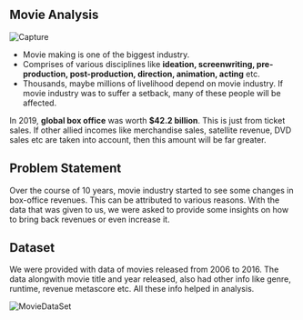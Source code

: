 ## Movie Analysis

![Capture](https://user-images.githubusercontent.com/83507295/124693408-06605200-defd-11eb-997a-93967fa7da25.PNG)

- Movie making is one of the biggest industry.
- Comprises of various disciplines like __ideation, screenwriting, pre-production, post-production, direction, animation, acting__ etc.
- Thousands, maybe millions of livelihood depend on movie industry. If movie industry was to suffer a setback, many of these people will be affected.

In 2019, __global box office__ was worth __$42.2 billion__. This is just from ticket sales. If other allied incomes like merchandise sales, satellite revenue, DVD sales etc are taken into account, then this amount will be far greater.

## Problem Statement
Over the course of 10 years, movie industry started to see some changes in box-office revenues. This can be attributed to various reasons. With the data that was given to us, we were asked to provide some insights on how to bring back revenues or even increase it.

## Dataset
We were provided with data of movies released from 2006 to 2016. The data alongwith movie title and year released, also had other info like genre, runtime, revenue metascore etc. All these info helped in analysis.

![MovieDataSet](https://user-images.githubusercontent.com/83507295/124692825-ec723f80-defb-11eb-90c3-8ab452608e4f.PNG)

